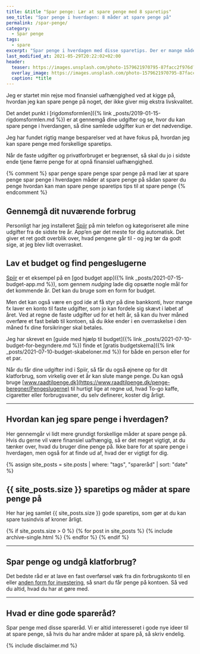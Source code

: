 ```yaml
---
title: &title "Spar penge: Lær at spare penge med 8 sparetips"
seo_title: "Spar penge i hverdagen: 8 måder at spare penge på"
permalink: /spar-penge/
category:
  - Spar penge
tags:
  - spare
excerpt: "Spar penge i hverdagen med disse sparetips. Der er mange måder at spare penge på, så tjek disse spareråd og tips der ikke går ud over din livskvalitet."
last_modified_at: 2021-05-29T20:22:02+02:00
header:
  teaser: https://images.unsplash.com/photo-1579621970795-87facc2f976d?ixid=MnwxMjA3fDB8MHxwaG90by1wYWdlfHx8fGVufDB8fHx8&ixlib=rb-1.2.1&auto=format&fit=crop&w=400&q=80
  overlay_image: https://images.unsplash.com/photo-1579621970795-87facc2f976d?ixid=MnwxMjA3fDB8MHxwaG90by1wYWdlfHx8fGVufDB8fHx8&ixlib=rb-1.2.1&auto=format&fit=crop&w=1900&q=80
  caption: *title
---
```


Jeg er startet min rejse mod finansiel uafhængighed ved at kigge på, hvordan jeg kan spare penge på noget, der ikke giver mig ekstra livskvalitet.

Det andet punkt i [rigdomsformlen]({% link _posts/2019-01-15-rigdomsformlen.md %}) er at gennemgå dine udgifter og se, hvor du kan spare penge i hverdangen, så dine samlede udgifter kun er det nødvendige.

Jeg har fundet rigtig mange besparelser ved at have fokus på, hvordan jeg kan spare penge med forskellige sparetips.

Når de faste udgifter og privatforbruget er begrænset, så skal du jo i sidste ende tjene færre penge for at opnå finansiel uafhængighed.

{% comment %}
spar penge
spare penge
spar penge på mad
lær at spare penge
spar penge i hverdagen
måder at spare penge på
sådan sparer du penge
hvordan kan man spare penge
sparetips
tips til at spare penge
{% endcomment %}

## Gennemgå dit nuværende forbrug

Personligt har jeg installeret [Spiir](/go/spiir/) på min telefon og kategoriseret alle mine udgifter fra de sidste tre år. App’en gør det meste for dig automatisk. Det giver et ret godt overblik over, hvad pengene går til - og jeg tør da godt sige, at jeg blev lidt overrasket.

## Lav et budget og find pengeslugerne

[Spiir](/go/spiir/) er et eksempel på en [god budget app]({% link _posts/2021-07-15-budget-app.md %}), som gennem _nudging_ lade dig opsætte nogle mål for det kommende år. Det kan du bruge som en form for budget.

Men det kan også være en god ide at få styr på dine bankkonti, hvor mange fx laver en konto til faste udgifter, som jo kan fordele sig skævt i løbet af året. Ved at regne de faste udgifter ud for et helt år, så kan du hver måned overføre et fast beløb til kontoen, så du ikke ender i en overraskelse i den måned fx dine forsikringer skal betales.

Jeg har skrevet en [guide med hjælp til budget]({% link _posts/2021-07-10-budget-for-begyndere.md %}) finde et [gratis budgetskema]({% link _posts/2021-07-10-budget-skabeloner.md %}) for både en person eller for et par.

Når du får dine udgifter ind i Spiir, så får du også øjnene op for dit klatforbrug, som virkelig over et år kan slute mange penge. Du kan også bruge [www.raadtilpenge.dk](https://www.raadtilpenge.dk/penge-beregner/Pengeslugerne) til hurtigt lige at regne ud, hvad To-go kaffe, cigaretter eller forbrugsvaner, du selv definerer, koster dig årligt.

***

## Hvordan kan jeg spare penge i hverdagen?

Her gennemgår vi lidt mere grundigt forskellige måder at spare penge på. Hvis du gerne vil være finansiel uafhængig, så er det meget vigtigt, at du tænker over, hvad du bruger dine penge på. Ikke bare for at spare penge i hverdagen, men også for at finde ud af, hvad der er vigtigt for dig.

{% assign site_posts = site.posts | where: "tags", "spareråd" | sort: "date" %}

## {{ site_posts.size }} sparetips og måder at spare penge på

Her har jeg samlet {{ site_posts.size }} gode sparetips, som gør at du kan spare tusindvis af kroner årligt.

{% if site_posts.size > 0 %}
  {% for post in site_posts %}
    {% include archive-single.html %}
  {% endfor %}
{% endif %}

***

## Spar penge og undgå klatforbrug?

Det bedste råd er at lave en fast overførsel væk fra din forbrugskonto til en eller [anden form for investering](/investering/), så snart du får penge på kontoen. Så ved du altid, hvad du har at gøre med.

***

## Hvad er dine gode spareråd?

Spar penge med disse spareråd. Vi er altid interesseret i gode nye ideer til at spare penge, så hvis du har andre måder at spare på, så skriv endelig.

{% include disclaimer.md %}
